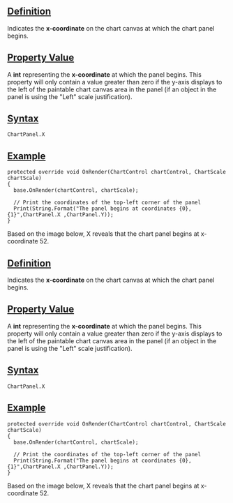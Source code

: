 ## [Definition](https://developer.ninjatrader.com/docs/desktop/x_coordinate_chartpanel\#definition)

Indicates the **x-coordinate** on the chart canvas at which the chart panel begins.

## [Property Value](https://developer.ninjatrader.com/docs/desktop/x_coordinate_chartpanel\#property-value)

A **int** representing the **x-coordinate** at which the panel begins. This property will only contain a value greater than zero if the y-axis displays to the left of the paintable chart canvas area in the panel (if an object in the panel is using the "Left" scale justification).

## [Syntax](https://developer.ninjatrader.com/docs/desktop/x_coordinate_chartpanel\#syntax)

`ChartPanel.X`

## [Example](https://developer.ninjatrader.com/docs/desktop/x_coordinate_chartpanel\#example)

```jsx-150469391 csharp
protected override void OnRender(ChartControl chartControl, ChartScale chartScale)
{
  base.OnRender(chartControl, chartScale);

  // Print the coordinates of the top-left corner of the panel
  Print(String.Format("The panel begins at coordinates {0},{1}",ChartPanel.X ,ChartPanel.Y));
}

```

Based on the image below, X reveals that the chart panel begins at x-coordinate 52.

## [Definition](https://developer.ninjatrader.com/docs/desktop/x_coordinate_chartpanel\#definition)

Indicates the **x-coordinate** on the chart canvas at which the chart panel begins.

## [Property Value](https://developer.ninjatrader.com/docs/desktop/x_coordinate_chartpanel\#property-value)

A **int** representing the **x-coordinate** at which the panel begins. This property will only contain a value greater than zero if the y-axis displays to the left of the paintable chart canvas area in the panel (if an object in the panel is using the "Left" scale justification).

## [Syntax](https://developer.ninjatrader.com/docs/desktop/x_coordinate_chartpanel\#syntax)

`ChartPanel.X`

## [Example](https://developer.ninjatrader.com/docs/desktop/x_coordinate_chartpanel\#example)

```jsx-150469391 csharp
protected override void OnRender(ChartControl chartControl, ChartScale chartScale)
{
  base.OnRender(chartControl, chartScale);

  // Print the coordinates of the top-left corner of the panel
  Print(String.Format("The panel begins at coordinates {0},{1}",ChartPanel.X ,ChartPanel.Y));
}

```

Based on the image below, X reveals that the chart panel begins at x-coordinate 52.